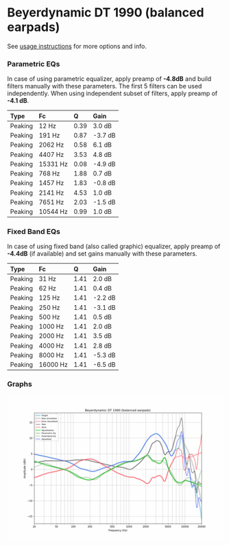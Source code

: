 # Beyerdynamic DT 1990 (balanced earpads)
See [usage instructions](https://github.com/jaakkopasanen/AutoEq#usage) for more options and info.

### Parametric EQs
In case of using parametric equalizer, apply preamp of **-4.8dB** and build filters manually
with these parameters. The first 5 filters can be used independently.
When using independent subset of filters, apply preamp of **-4.1 dB**.

| Type    | Fc       |    Q | Gain    |
|:--------|:---------|:-----|:--------|
| Peaking | 12 Hz    | 0.39 | 3.0 dB  |
| Peaking | 191 Hz   | 0.87 | -3.7 dB |
| Peaking | 2062 Hz  | 0.58 | 6.1 dB  |
| Peaking | 4407 Hz  | 3.53 | 4.8 dB  |
| Peaking | 15331 Hz | 0.08 | -4.9 dB |
| Peaking | 768 Hz   | 1.88 | 0.7 dB  |
| Peaking | 1457 Hz  | 1.83 | -0.8 dB |
| Peaking | 2141 Hz  | 4.53 | 1.0 dB  |
| Peaking | 7651 Hz  | 2.03 | -1.5 dB |
| Peaking | 10544 Hz | 0.99 | 1.0 dB  |

### Fixed Band EQs
In case of using fixed band (also called graphic) equalizer, apply preamp of **-4.4dB**
(if available) and set gains manually with these parameters.

| Type    | Fc       |    Q | Gain    |
|:--------|:---------|:-----|:--------|
| Peaking | 31 Hz    | 1.41 | 2.0 dB  |
| Peaking | 62 Hz    | 1.41 | 0.4 dB  |
| Peaking | 125 Hz   | 1.41 | -2.2 dB |
| Peaking | 250 Hz   | 1.41 | -3.1 dB |
| Peaking | 500 Hz   | 1.41 | 0.5 dB  |
| Peaking | 1000 Hz  | 1.41 | 2.0 dB  |
| Peaking | 2000 Hz  | 1.41 | 3.5 dB  |
| Peaking | 4000 Hz  | 1.41 | 2.8 dB  |
| Peaking | 8000 Hz  | 1.41 | -5.3 dB |
| Peaking | 16000 Hz | 1.41 | -6.5 dB |

### Graphs
![](./Beyerdynamic%20DT%201990%20(balanced%20earpads).png)